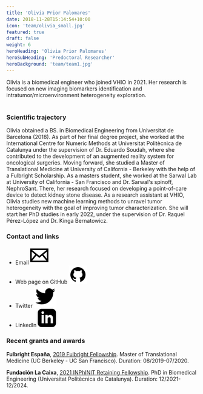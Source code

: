 ```yaml
---
title: 'Olivia Prior Palomares'
date: 2018-11-28T15:14:54+10:00
icon: 'team/olivia_small.jpg'
featured: true
draft: false
weight: 6
heroHeading: 'Olivia Prior Palomares'
heroSubHeading: 'Predoctoral Researcher'
heroBackground: 'team/team1.jpg'
---
```


Olivia is a biomedical engineer who joined VHIO in 2021. Her research is focused on new imaging biomarkers identification and intratumor/microenvironment heterogeneity exploration.        &nbsp;&nbsp;&nbsp;&nbsp;&nbsp;&nbsp;&nbsp;&nbsp;&nbsp;&nbsp;&nbsp;&nbsp;&nbsp;&nbsp;&nbsp;&nbsp;&nbsp;&nbsp;&nbsp;&nbsp;&nbsp;&nbsp;&nbsp;&nbsp;&nbsp;&nbsp;&nbsp;&nbsp;&nbsp;&nbsp;&nbsp;&nbsp;&nbsp;&nbsp;&nbsp;&nbsp;&nbsp;&nbsp;&nbsp;&nbsp;&nbsp;&nbsp;&nbsp;&nbsp;&nbsp;&nbsp;&nbsp;&nbsp;&nbsp;&nbsp;&nbsp;&nbsp;&nbsp;&nbsp;&nbsp;&nbsp;&nbsp;&nbsp;&nbsp;&nbsp;&nbsp;&nbsp;&nbsp;&nbsp;&nbsp;&nbsp;&nbsp;&nbsp;&nbsp;&nbsp;&nbsp;&nbsp;&nbsp;&nbsp;&nbsp;&nbsp;&nbsp;&nbsp;&nbsp;&nbsp;&nbsp;&nbsp;&nbsp;&nbsp;&nbsp;&nbsp;&nbsp;&nbsp;&nbsp;&nbsp;&nbsp;&nbsp;&nbsp;&nbsp;&nbsp;&nbsp;&nbsp;&nbsp;&nbsp;&nbsp;&nbsp;&nbsp;&nbsp;&nbsp;&nbsp;      <br/>                                                                               

                                                            
                                                   
                                               
                                              

                                                                                                                         

### Scientific trajectory
Olivia obtained a BS. in Biomedical Engineering from Universitat de Barcelona (2018).  As part of her final degree project, she worked at the International Centre for Numeric Methods at Universitat Politècnica de Catalunya under the supervision of Dr. Eduardo Soudah, where she contributed to the development of an augmented reality system for oncological surgeries. Moving forward, she studied a Master of Translational Medicine at University of California - Berkeley with the help of a Fulbright Scholarship. As a masters student, she worked at the Sarwal Lab at University of California - San Francisco and Dr. Sarwal's spinoff, NephroSant. There, her research focused on developing a point-of-care device to detect kidney stone disease. As a research assistant at VHIO, Olivia studies new machine learning methods to unravel tumor heterogeneity with the goal of improving tumor characterization. She will start her PhD studies in early 2022, under the supervision of Dr. Raquel Pérez-López and Dr. Kinga Bernatowicz.


### Contact and links
- Email [![profile](/social/mail.svg)](mailto:oliviaprior@vhio.net)
- Web page on GitHub [![profile](/social/github.svg)](https://oliviapriorpalomares.github.io)
- Twitter [![profile](/social/twitter.svg)](https://twitter.com/opripal)
- LinkedIn [![profile](/social/linkedin.svg)](http://linkedin.com/in/oliviaprior)


### Recent grants and awards
**Fulbright España**, [2019 Fulbright Fellowship](https://fulbright.es/programas-y-becas/convocatorias/ampliacion-de-estudios/2022-2023/1677/). Master of Translational Medicine (UC Berkeley - UC San Francisco). Duration: 08/2019-07/2020.

**Fundación La Caixa**, [2021 INPhINIT Retaining Fellowship](https://fundacionlacaixa.org/es/becas-doctorado-inphinit-retaining). PhD in Biomedical Engineering (Universitat Politècnica de Catalunya). Duration: 12/2021-12/2024.

